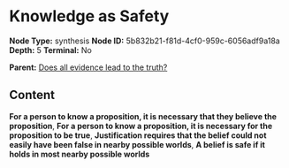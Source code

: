 # Knowledge as Safety

**Node Type:** synthesis
**Node ID:** 5b832b21-f81d-4cf0-959c-6056adf9a18a
**Depth:** 5
**Terminal:** No

**Parent:** [Does all evidence lead to the truth?](does-all-evidence-lead-to-the-truth-antithesis-4092386c-505d-43e4-a976-3a5acc79359e.md)

## Content

**For a person to know a proposition, it is necessary that they believe the proposition**, **For a person to know a proposition, it is necessary for the proposition to be true**, **Justification requires that the belief could not easily have been false in nearby possible worlds**, **A belief is safe if it holds in most nearby possible worlds**
